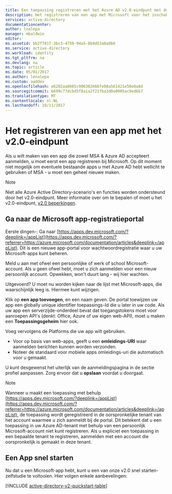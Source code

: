 ```yaml
---
title: Een toepassing registreren met het Azure AD v2.0-eindpunt met de portal | Microsoft Docs
description: Het registreren van een app met Microsoft voor het inschakelen aanmelden en toegang tot Microsoft-services met behulp van het v2.0-eindpunt
services: active-directory
documentationcenter: 
author: lnalepa
manager: mbaldwin
editor: 
ms.assetid: bb2f701f-3bc3-4759-94a5-8b9d53a8a0b6
ms.service: active-directory
ms.workload: identity
ms.tgt_pltfrm: na
ms.devlang: na
ms.topic: article
ms.date: 05/01/2017
ms.author: lenalepa
ms.custom: aaddev
ms.openlocfilehash: e6202aa8665c906382666fe08a561421e50e0a8d
ms.sourcegitcommit: 6699c77dcbd5f8a1a2f21fba3d0a0005ac9ed6b7
ms.translationtype: MT
ms.contentlocale: nl-NL
ms.lasthandoff: 10/11/2017
---
```

# <a name="how-to-register-an-app-with-the-v20-endpoint"></a>Het registreren van een app met het v2.0-eindpunt
Als u wilt maken van een app die zowel MSA & Azure AD accepteert aanmelden, u moet eerst een app registreren bij Microsoft.  Op dit moment niet mogelijk om eventuele bestaande apps u met Azure AD hebt wellicht te gebruiken of MSA - u moet een geheel nieuwe maken.

> [!NOTE]
> Niet alle Azure Active Directory-scenario's en functies worden ondersteund door het v2.0-eindpunt.  Meer informatie over om te bepalen of moet u het v2.0-eindpunt, [v2.0 beperkingen](active-directory-v2-limitations.md).
> 
> 

## <a name="visit-the-microsoft-app-registration-portal"></a>Ga naar de Microsoft app-registratieportal
Eerste dingen-: Ga naar [https://apps.dev.microsoft.com/?deeplink=/appList](https://apps.dev.microsoft.com/?referrer=https://azure.microsoft.com/documentation/articles&deeplink=/appList).  Dit is een nieuwe app-portal voor wachtwoordregistratie waar u uw Microsoft-apps kunt beheren.

Meld u aan met ofwel een persoonlijke of werk of school Microsoft-account.  Als u geen ofwel hebt, moet u zich aanmelden voor een nieuw persoonlijk account. Opwekken, won't duurt lang - wij hier wachten.

Uitgevoerd? U moet nu worden kijken naar de lijst met Microsoft-apps, die waarschijnlijk leeg is.  Hiermee kunt wijzigen.

Klik op **een app toevoegen**, en een naam geven.  De portal toewijzen uw app een globally unique identifier toepassings-Id die u later in uw code.  Als uw app een serverzijde-onderdeel bevat dat toegangstokens moet voor aanroepen API's (denkt: Office, Azure of uw eigen web-API), moet u maken een **Toepassingsgeheim** hier ook.

Voeg vervolgens de Platforms die uw app wilt gebruiken.

* Voor op basis van web-apps, geeft u een **omleidings-URI** waar aanmelden berichten kunnen worden verzonden.
* Noteer de standaard voor mobiele apps omleidings-uri die automatisch voor u gemaakt.

U kunt desgewenst het uiterlijk van de aanmeldingspagina in de sectie profiel aanpassen.  Zorg ervoor dat u **opslaan** voordat u doorgaat.

> [!NOTE]
> Wanneer u maakt een toepassing met behulp [https://apps.dev.microsoft.com/?deeplink=/appList](https://apps.dev.microsoft.com/?referrer=https://azure.microsoft.com/documentation/articles&deeplink=/appList), de toepassing wordt geregistreerd in de oorspronkelijke tenant van het account waarmee u zich aanmeldt bij de portal.  Dit betekent dat u een toepassing in uw Azure AD-tenant met behulp van een persoonlijk Microsoft-account niet kunt registreren.  Als u expliciet een toepassing in een bepaalde tenant te registreren, aanmelden met een account die oorspronkelijk is gemaakt in deze tenant.
> 
> 

## <a name="build-a-quick-start-app"></a>Een App snel starten
Nu dat u een Microsoft-app hebt, kunt u een van onze v2.0 snel starten-zelfstudie te voltooien.  Hier volgen enkele aanbevelingen:

[!INCLUDE [active-directory-v2-quickstart-table](../../../includes/active-directory-v2-quickstart-table.md)]

